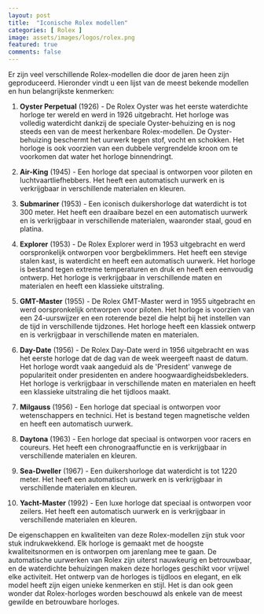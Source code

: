 ```yaml
---
layout: post
title:  "Iconische Rolex modellen"
categories: [ Rolex ]
image: assets/images/logos/rolex.png
featured: true
comments: false
---
```

Er zijn veel verschillende Rolex-modellen die door de jaren heen zijn geproduceerd. Hieronder vindt u een lijst van de meest bekende modellen en hun belangrijkste kenmerken:

1. __Oyster Perpetual__ (1926) - De Rolex Oyster was het eerste waterdichte horloge ter wereld en werd in 1926 uitgebracht. Het horloge was volledig waterdicht dankzij de speciale Oyster-behuizing en is nog steeds een van de meest herkenbare Rolex-modellen. De Oyster-behuizing beschermt het uurwerk tegen stof, vocht en schokken. Het horloge is ook voorzien van een dubbele vergrendelde kroon om te voorkomen dat water het horloge binnendringt.

10. __Air-King__ (1945) - Een horloge dat speciaal is ontworpen voor piloten en luchtvaartliefhebbers. Het heeft een automatisch uurwerk en is verkrijgbaar in verschillende materialen en kleuren.

2. __Submariner__ (1953) - Een iconisch duikershorloge dat waterdicht is tot 300 meter. Het heeft een draaibare bezel en een automatisch uurwerk en is verkrijgbaar in verschillende materialen, waaronder staal, goud en platina.

3. __Explorer__ (1953) - De Rolex Explorer werd in 1953 uitgebracht en werd oorspronkelijk ontworpen voor bergbeklimmers. Het heeft een stevige stalen kast, is waterdicht en heeft een automatisch uurwerk. Het horloge is bestand tegen extreme temperaturen en druk en heeft een eenvoudig ontwerp. Het horloge is verkrijgbaar in verschillende maten en materialen en heeft een klassieke uitstraling.

4. __GMT-Master__ (1955) - De Rolex GMT-Master werd in 1955 uitgebracht en werd oorspronkelijk ontworpen voor piloten. Het horloge is voorzien van een 24-uurswijzer en een roterende bezel die helpt bij het instellen van de tijd in verschillende tijdzones. Het horloge heeft een klassiek ontwerp en is verkrijgbaar in verschillende maten en materialen.

5. __Day-Date__ (1956) - De Rolex Day-Date werd in 1956 uitgebracht en was het eerste horloge dat de dag van de week weergeeft naast de datum. Het horloge wordt vaak aangeduid als de 'President' vanwege de populariteit onder presidenten en andere hoogwaardigheidsbekleders. Het horloge is verkrijgbaar in verschillende maten en materialen en heeft een klassieke uitstraling die het tijdloos maakt.

9. __Milgauss__ (1956) - Een horloge dat speciaal is ontworpen voor wetenschappers en technici. Het is bestand tegen magnetische velden en heeft een automatisch uurwerk.

6. __Daytona__ (1963) - Een horloge dat speciaal is ontworpen voor racers en coureurs. Het heeft een chronograaffunctie en is verkrijgbaar in verschillende materialen en kleuren.

7. __Sea-Dweller__ (1967) - Een duikershorloge dat waterdicht is tot 1220 meter. Het heeft een automatisch uurwerk en is verkrijgbaar in verschillende materialen en kleuren.

8. __Yacht-Master__ (1992) - Een luxe horloge dat speciaal is ontworpen voor zeilers. Het heeft een automatisch uurwerk en is verkrijgbaar in verschillende materialen en kleuren.

De eigenschappen en kwaliteiten van deze Rolex-modellen zijn stuk voor stuk indrukwekkend. Elk horloge is gemaakt met de hoogste kwaliteitsnormen en is ontworpen om jarenlang mee te gaan. De automatische uurwerken van Rolex zijn uiterst nauwkeurig en betrouwbaar, en de waterdichte behuizingen maken deze horloges geschikt voor vrijwel elke activiteit. Het ontwerp van de horloges is tijdloos en elegant, en elk model heeft zijn eigen unieke kenmerken en stijl. Het is dan ook geen wonder dat Rolex-horloges worden beschouwd als enkele van de meest gewilde en betrouwbare horloges.
    